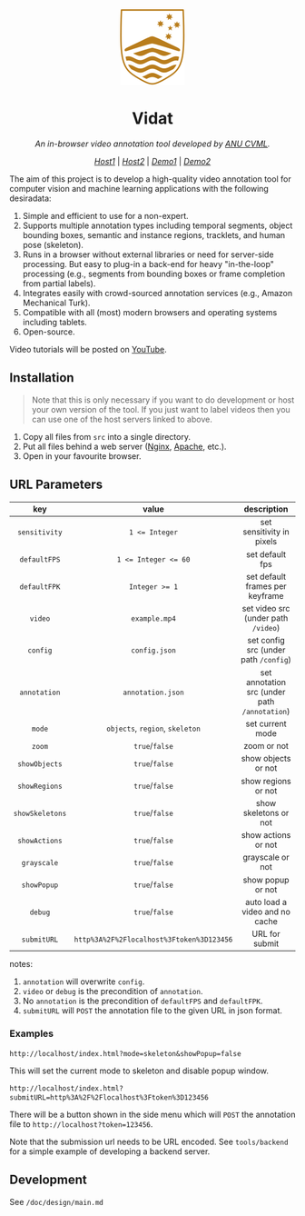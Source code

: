 <div align="center">
<a href="https://www.anu.edu.au/" target="_blank">
   <img src="src/img/logo.svg" alt="ANU logo">
</a>

# Vidat

_An in-browser video annotation tool developed by [ANU CVML](https://github.com/anucvml)._

_[Host1](http://users.cecs.anu.edu.au/~sgould/vidat/)_
| _[Host2](https://vidat.davidz.cn)_
| _[Demo1](http://users.cecs.anu.edu.au/~sgould/vidat/?video=needinput.mp4&config=needinputconfig.json)_
| _[Demo2](https://vidat.davidz.cn/?video=needinput.mp4&annotation=needinput.json#/annotation)_

</div>

The aim of this project is to develop a high-quality video annotation tool for computer vision and machine learning
applications with the following desiradata:

1. Simple and efficient to use for a non-expert.
2. Supports multiple annotation types including temporal segments, object bounding boxes, semantic and instance regions,
   tracklets, and human pose (skeleton).
3. Runs in a browser without external libraries or need for server-side processing. But easy to plug-in a back-end for
   heavy "in-the-loop" processing (e.g., segments from bounding boxes or frame completion from partial labels).
4. Integrates easily with crowd-sourced annotation services (e.g., Amazon Mechanical Turk).
5. Compatible with all (most) modern browsers and operating systems including tablets.
6. Open-source.

Video tutorials will be posted on [YouTube](https://www.youtube.com/playlist?list=PLD-7XrNHCcFLv938DO4yYcTrgaff9BJjN).

## Installation

> Note that this is only necessary if you want to do development or host your own version of the tool. If you just want to label videos then you can use one of the host servers linked to above.

1. Copy all files from `src` into a single directory.
2. Put all files behind a web server ([Nginx](http://nginx.org/), [Apache](http://httpd.apache.org/), etc.).
3. Open in your favourite browser.

## URL Parameters

|       key       |                   value                   |                  description                  |
| :-------------: | :---------------------------------------: | :-------------------------------------------: |
|  `sensitivity`  |              `1 <= Integer`               |           set sensitivity in pixels           |
|  `defaultFPS`   |           `1 <= Integer <= 60`            |                set default fps                |
|  `defaultFPK`   |              `Integer >= 1`               |        set default frames per keyframe        |
|     `video`     |               `example.mp4`               |      set video src (under path `/video`)      |
|    `config`     |               `config.json`               |     set config src (under path `/config`)     |
|  `annotation`   |             `annotation.json`             | set annotation src (under path `/annotation`) |
|     `mode`      |      `objects`, `region`, `skeleton`      |               set current mode                |
|     `zoom`      |              `true`/`false`               |                  zoom or not                  |
|  `showObjects`  |              `true`/`false`               |              show objects or not              |
|  `showRegions`  |              `true`/`false`               |              show regions or not              |
| `showSkeletons` |              `true`/`false`               |             show skeletons or not             |
|  `showActions`  |              `true`/`false`               |              show actions or not              |
|   `grayscale`   |              `true`/`false`               |               grayscale or not                |
|   `showPopup`   |              `true`/`false`               |               show popup or not               |
|     `debug`     |              `true`/`false`               |        auto load a video and no cache         |
|   `submitURL`   | `http%3A%2F%2Flocalhost%3Ftoken%3D123456` |                URL for submit                 |

notes:

1. `annotation` will overwrite `config`.
2. `video` or `debug` is the precondition of `annotation`.
3. No `annotation` is the precondition of `defaultFPS` and `defaultFPK`.
4. `submitURL` will `POST` the annotation file to the given URL in json format.

### Examples

```
http://localhost/index.html?mode=skeleton&showPopup=false
```

This will set the current mode to skeleton and disable popup window.

```
http://localhost/index.html?submitURL=http%3A%2F%2Flocalhost%3Ftoken%3D123456
```

There will be a button shown in the side menu which will `POST` the annotation file to
`http://localhost?token=123456`.

Note that the submission url needs to be URL encoded. See `tools/backend` for a simple
example of developing a backend server.

## Development

See `/doc/design/main.md`
